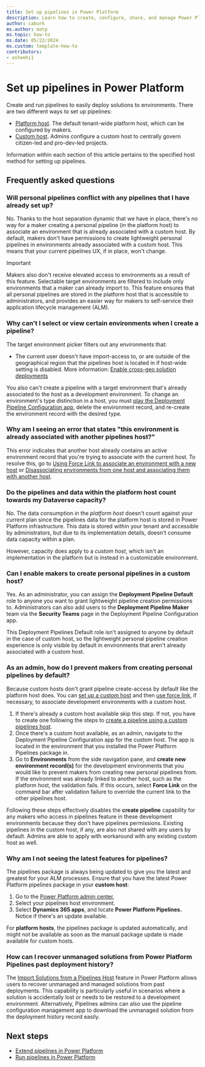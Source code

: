 ```yaml
---
title: Set up pipelines in Power Platform
description: Learn how to create, configure, share, and manage Power Platform pipelines.
author: caburk
ms.author: matp
ms.topic: how-to
ms.date: 05/22/2024
ms.custom: template-how-to
contributors:
- asheehi1
---
```

# Set up pipelines in Power Platform

Create and run pipelines to easily deploy solutions to environments. There are two different ways to set up pipelines: 

- [Platform host](platform-host-pipelines.md). The default tenant-wide platform host, which can be configured by makers.
- [Custom host](custom-host-pipelines.md). Admins configure a custom host to centrally govern citizen-led and pro-dev-led projects.

Information within each section of this article pertains to the specified host method for setting up pipelines.

## Frequently asked questions

### Will personal pipelines conflict with any pipelines that I have already set up?

No. Thanks to the host separation dynamic that we have in place, there's no way for a maker creating a personal pipeline (in the platform host) to associate an environment that is already associated with a custom host. By default, makers don't have permissions to create lightweight personal pipelines in environments already associated with a custom host. This means that your current pipelines UX, if in place, won't change.

> [!IMPORTANT]
> Makers also don't receive elevated access to environments as a result of this feature. Selectable target environments are filtered to include only environments that a maker can already import to. This feature ensures that all personal pipelines are stored in the platform host that is accessible to administrators, and provides an easier way for makers to self-service their application lifecycle management (ALM).

### Why can't I select or view certain environments when I create a pipeline?

The target environment picker filters out any environments that:

- The current user doesn't have import-access to, or
are outside of the geographical region that the pipelines host is located in if host-wide setting is disabled. More information: [Enable cross-geo solution deployments](enable-cross-geo-solution-deployments.md)

You also can't create a pipeline with a target environment that's already associated to the host as a development environment. To change an environment's type distinction in a host, you must [play the Deployment Pipeline Configuration app](custom-host-pipelines.md#accessing-the-deployment-pipeline-configuration-app-from-power-apps), delete the environment record, and re-create the environment record with the desired type.

### Why am I seeing an error that states "this environment is already associated with another pipelines host?"

This error indicates that another host already contains an active environment record that you're trying to associate with the current host. To resolve this, go to [Using Force Link to associate an environment with a new host](custom-host-pipelines.md#using-force-link-to-associate-an-environment-with-a-new-host) or [Disassociating environments from one host and associating them with another host](custom-host-pipelines.md#manually-disassociating-environments-from-one-host-and-associating-them-with-another-host).

### Do the pipelines and data within the platform host count towards my Dataverse capacity?

No. The data consumption in the *platform host* doesn't count against your current plan since the pipelines data for the platform host is stored in Power Platform infrastructure. This data is stored within your tenant and accessible by administrators, but due to its implementation details, doesn't consume data capacity within a plan.

However, capacity does apply to a *custom host*, which isn't an implementation in the platform but is instead in a customizable environment.

### Can I enable makers to create personal pipelines in a custom host?

Yes. As an administrator, you can assign the **Deployment Pipeline Default** role to anyone you want to grant lightweight pipeline creation permissions to. Administrators can also add users to the **Deployment Pipeline Maker** team via the **Security Teams** page in the Deployment Pipeline Configuration app.

This Deployment Pipelines Default role isn't assigned to anyone by default in the case of custom host, so the lightweight personal pipeline creation experience is only visible by default in environments that aren't already associated with a custom host.

### As an admin, how do I prevent makers from creating personal pipelines by default?

Because custom hosts don't grant pipeline create-access by default like the platform host does. You can [set up a custom host](custom-host-pipelines.md#install-the-pipelines-application-in-your-host-environment) and then [use force link](custom-host-pipelines.md#using-force-link-to-associate-an-environment-with-a-new-host), if necessary, to associate development environments with a custom host.

1. If there's already a custom host available skip this step. If not, you have to create one following the steps to [create a pipeline using a custom pipelines host](custom-host-pipelines.md).
1. Once there's a custom host available, as an admin, navigate to the Deployment Pipeline Configuration app for the custom host. The app is located in the environment that you installed the Power Platform Pipelines package in.
1. Go to **Environments** from the side navigation pane, and **create new environment record(s)** for the development environments that you would like to prevent makers from creating new personal pipelines from. If the environment was already linked to another host, such as the platform host, the validation fails. If this occurs, select **Force Link** on the command bar after validation failure to override the current link to the other pipelines host.

Following these steps effectively disables the **create pipeline** capability for any makers who access in pipelines feature in these development environments because they don't have pipelines permissions. Existing pipelines in the custom host, if any, are also not shared with any users by default. Admins are able to apply with workaround with any existing custom host as well.

### Why am I not seeing the latest features for pipelines?

The pipelines package is always being updated to give you the latest and greatest for your ALM processes. Ensure that you have the latest Power Platform pipelines package in your **custom host**:

1. Go to the [Power Platform admin center](https://admin.powerplatform.com),
1. Select your pipelines host environment.
1. Select **Dynamics 365 apps**, and locate **Power Platform Pipelines.** Notice if there's an update available.

For **platform hosts**, the pipelines package is updated automatically, and might not be available as soon as the manual package update is made available for custom hosts.

### How can I recover unmanaged solutions from Power Platform Pipelines past deployment history?

The [Import Solutions from a Pipelines Host](import-from-pipelines-host.md) feature in Power Platform allows users to recover unmanaged and managed solutions from past deployments. This capability is particularly useful in scenarios where a solution is accidentally lost or needs to be restored to a development environment. Alternatively, Pipelines admins can also use the pipeline configuration management app to download the unmanaged solution from the deployment history record easily.

## Next steps

- [Extend pipelines in Power Platform](extend-pipelines.md)
- [Run pipelines in Power Platform](run-pipeline.md)

